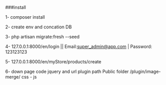###install

1- composer install

2- create env and concation DB

3- php artisan migrate:fresh --seed

4- 127.0.0.1:8000/en/login || Email:super_admin@app.com | Password: 123123123

5- 127.0.0.1:8000/en/myStore/products/create

6- down page code jquery and url plugin path Public folder /plugin/image-merge/ css - js
